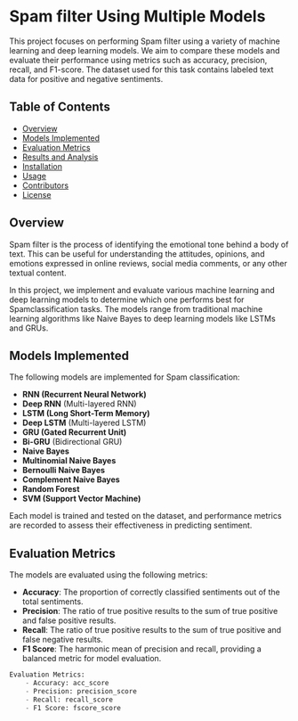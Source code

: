 # Spam filter Using Multiple Models

This project focuses on performing Spam filter using a variety of machine learning and deep learning models. We aim to compare these models and evaluate their performance using metrics such as accuracy, precision, recall, and F1-score. The dataset used for this task contains labeled text data for positive and negative sentiments.

## Table of Contents
- [Overview](#overview)
- [Models Implemented](#models-implemented)
- [Evaluation Metrics](#evaluation-metrics)
- [Results and Analysis](#results-and-analysis)
- [Installation](#installation)
- [Usage](#usage)
- [Contributors](#contributors)
- [License](#license)

## Overview
Spam filter is the process of identifying the emotional tone behind a body of text. This can be useful for understanding the attitudes, opinions, and emotions expressed in online reviews, social media comments, or any other textual content.

In this project, we implement and evaluate various machine learning and deep learning models to determine which one performs best for Spamclassification tasks. The models range from traditional machine learning algorithms like Naive Bayes to deep learning models like LSTMs and GRUs.

## Models Implemented
The following models are implemented for Spam classification:
- **RNN (Recurrent Neural Network)**
- **Deep RNN** (Multi-layered RNN)
- **LSTM (Long Short-Term Memory)**
- **Deep LSTM** (Multi-layered LSTM)
- **GRU (Gated Recurrent Unit)**
- **Bi-GRU** (Bidirectional GRU)
- **Naive Bayes**
- **Multinomial Naive Bayes**
- **Bernoulli Naive Bayes**
- **Complement Naive Bayes**
- **Random Forest**
- **SVM (Support Vector Machine)**

Each model is trained and tested on the dataset, and performance metrics are recorded to assess their effectiveness in predicting sentiment.

## Evaluation Metrics
The models are evaluated using the following metrics:
- **Accuracy**: The proportion of correctly classified sentiments out of the total sentiments.
- **Precision**: The ratio of true positive results to the sum of true positive and false positive results.
- **Recall**: The ratio of true positive results to the sum of true positive and false negative results.
- **F1 Score**: The harmonic mean of precision and recall, providing a balanced metric for model evaluation.

```python
Evaluation Metrics:
    - Accuracy: acc_score
    - Precision: precision_score
    - Recall: recall_score
    - F1 Score: fscore_score
